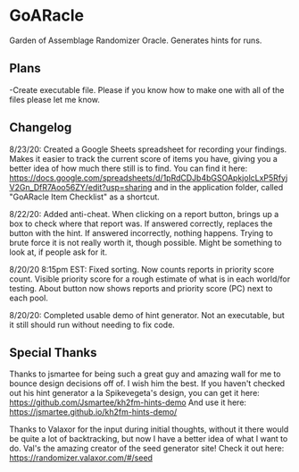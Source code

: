 # GoARacle
Garden of Assemblage Randomizer Oracle.  Generates hints for runs.

## Plans

-Create executable file.  Please if you know how to make one with all of the files please let me know.

## Changelog

8/23/20: Created a Google Sheets spreadsheet for recording your findings.  Makes it easier to track the current score of items you have, giving you a better idea of how much there still is to find.  You can find it here: https://docs.google.com/spreadsheets/d/1pRdCDJb4bGSOApkjolcLxP5RfyjV2Gn_DfR7Aoo56ZY/edit?usp=sharing and in the application folder, called "GoARacle Item Checklist" as a shortcut.

8/22/20: Added anti-cheat.  When clicking on a report button, brings up a box to check where that report was.  If answered correctly, replaces the button with the hint.  If answered incorrectly, nothing happens.  Trying to brute force it is not really worth it, though possible.  Might be something to look at, if people ask for it.

8/20/20 8:15pm EST: Fixed sorting.  Now counts reports in priority score count.  Visible priority score for a rough estimate of what is in each world/for testing.  About button now shows reports and priority score (PC) next to each pool.  

8/20/20: Completed usable demo of hint generator.  Not an executable, but it still should run without needing to fix code.  

## Special Thanks

Thanks to jsmartee for being such a great guy and amazing wall for me to bounce design decisions off of. I wish him the best.
If you haven't checked out his hint generator a la Spikevegeta's design, you can get it here: https://github.com/Jsmartee/kh2fm-hints-demo
And use it here: https://jsmartee.github.io/kh2fm-hints-demo/

Thanks to Valaxor for the input during initial thoughts, without it there would be quite a lot of backtracking, but now I have a better idea of what I want to do.
Val's the amazing creator of the seed generator site!  Check it out here: https://randomizer.valaxor.com/#/seed


